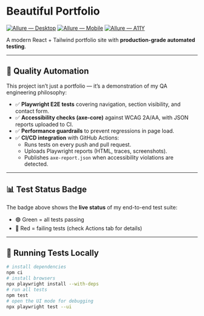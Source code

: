 # Beautiful Portfolio

[![Allure — Desktop](https://img.shields.io/endpoint?url=https://addyalago.github.io/Beautiful-portfolio/allure/desktop/badge.json)](https://addyalago.github.io/Beautiful-portfolio/allure/desktop/)
[![Allure — Mobile](https://img.shields.io/endpoint?url=https://addyalago.github.io/Beautiful-portfolio/allure/mobile/badge.json)](https://addyalago.github.io/Beautiful-portfolio/allure/mobile/)
[![Allure — A11Y](https://img.shields.io/endpoint?url=https://addyalago.github.io/Beautiful-portfolio/allure/a11y/badge.json)](https://addyalago.github.io/Beautiful-portfolio/allure/a11y/)




A modern React + Tailwind portfolio site with **production-grade automated testing**.

---

## 🚀 Quality Automation

This project isn’t just a portfolio — it’s a demonstration of my QA engineering philosophy:

- ✅ **Playwright E2E tests** covering navigation, section visibility, and contact form.
- ✅ **Accessibility checks (axe-core)** against WCAG 2A/AA, with JSON reports uploaded to CI.
- ✅ **Performance guardrails** to prevent regressions in page load.
- ✅ **CI/CD integration** with GitHub Actions:
  - Runs tests on every push and pull request.
  - Uploads Playwright reports (HTML, traces, screenshots).
  - Publishes `axe-report.json` when accessibility violations are detected.

---

## 📊 Test Status Badge

The badge above shows the **live status** of my end-to-end test suite:

- 🟢 Green = all tests passing  
- 🔴 Red = failing tests (check Actions tab for details)

---

## 🧪 Running Tests Locally

```bash
# install dependencies
npm ci
# install browsers
npx playwright install --with-deps
# run all tests
npm test
# open the UI mode for debugging
npx playwright test --ui
